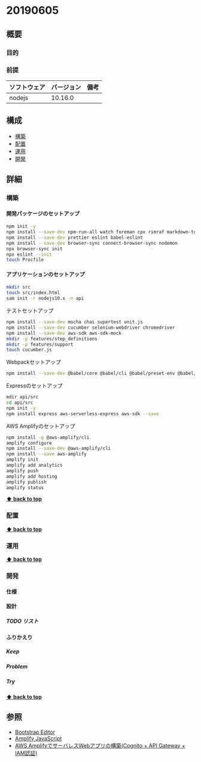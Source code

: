 # 20190605

## 概要

### 目的

### 前提

| ソフトウェア   | バージョン | 備考 |
| :------------- | :--------- | :--- |
| nodejs         | 10.16.0     |      |

## 構成

- [構築](#構築)
- [配置](#配置)
- [運用](#運用)
- [開発](#開発)

## 詳細

### 構築

#### 開発パッケージのセットアップ

```bash
npm init -y
npm install --save-dev npm-run-all watch foreman cpx rimraf markdown-to-html
npm install --save-dev prettier eslint babel-eslint
npm install --save-dev browser-sync connect-browser-sync nodemon
npx browser-sync init
npx eslint --init
touch Procfile
```

#### アプリケーションのセットアップ

```bash
mkdir src
touch src/index.html
sam init -r nodejs10.x -n api
```

テストセットアップ
```bash
npm install --save-dev mocha chai supertest unit.js
npm install --save-dev cucumber selenium-webdriver chromedriver
npm install --save-dev aws-sdk aws-sdk-mock
mkdir -p features/step_definitions
mkdir -p features/support
touch cucumber.js
```

Webpackセットアップ
```bash
npm install --save-dev @babel/core @babel/cli @babel/preset-env @babel/register @babel/polyfill babel-plugin-istanbul cross-env nyc webpack webpack-cli webpack-dev-server babel-loader css-loader html-webpack-plugin mini-css-extract-plugin copy-webpack-plugin clean-webpack-plugin @babel/polyfill                                                                                                                                                                                                                                                               
```

Expressのセットアップ
```bash
mdir api/src
cd api/src
npm init -y
npm install express aws-serverless-express aws-sdk --save
```

AWS Amplifyのセットアップ
```bash
npm install -g @aws-amplify/cli
amplify configure
npm install --save-dev @aws-amplify/cli
npm install --save aws-amplify
amplify init
amplify add analytics
amplify push
amplify add hosting
amplify publish
amplify status
```

**[⬆ back to top](#構成)**

### 配置

**[⬆ back to top](#構成)**

### 運用

**[⬆ back to top](#構成)**

### 開発

#### 仕様

#### 設計

##### TODO リスト

#### ふりかえり

##### Keep

##### Problem

##### Try

**[⬆ back to top](#構成)**

## 参照

- [Bootstrap Editor](https://www.venezia-works.com/bst/index.html)
- [Amplify JavaScript](https://aws-amplify.github.io/docs/js/start)
- [AWS AmplifyでサーバレスWebアプリの構築(Cognito + API Gateway + IAM認証)](https://qiita.com/nakayama_cw/items/c4aae9ddb19c087e18cb)